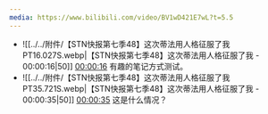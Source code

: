 ```yaml
---
media: https://www.bilibili.com/video/BV1wD421E7wL?t=5.5
---
```


- ![[../../附件/【STN快报第七季48】这次蒂法用人格征服了我PT16.027S.webp|【STN快报第七季48】这次蒂法用人格征服了我 - 00:00:16|50]] [00:00:16](https://www.bilibili.com/video/BV1wD421E7wL#t=16.03) 有趣的笔记方式测试。
- ![[../../附件/【STN快报第七季48】这次蒂法用人格征服了我PT35.721S.webp|【STN快报第七季48】这次蒂法用人格征服了我 - 00:00:35|50]] [00:00:35](https://www.bilibili.com/video/BV1wD421E7wL#t=35.72) 这是什么情况？
